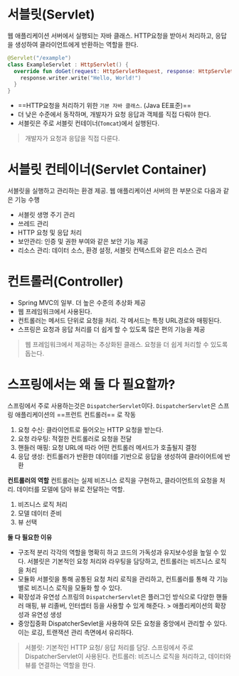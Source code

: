 # 서블릿(Servlet)
웹 애플리케이션 서버에서 실행되는 자바 클래스. HTTP요청을 받아서 처리하고, 응답을 생성하여 클라이언트에게 반환하는 역할을 한다.

```kotlin
@Servlet("/example")
class ExampleServlet : HttpServlet() {
  override fun doGet(request: HttpServletRequest, response: HttpServletResponse){
    response.writer.write("Hello, World!")
  }
}
```
- ==HTTP요청을 처리하기 위한 `기본 자바 클래스`. (Java EE표준)==
- 더 낮은 수준에서 동작하며, 개발자가 요청 응답과 객체를 직접 다뤄야 한다.
- 서블릿은 주로 서블릿 컨테이너(`Tomcat`)에서 실행된다.
> 개발자가 요청과 응답을 직접 다룬다.


# 서블릿 컨테이너(Servlet Container)
서블릿을 실행하고 관리하는 환경 제공. 웹 애플리케이션 서버의 한 부분으로 다음과 같은 기능 수행
- 서블릿 생명 주기 관리
- 쓰레드 관리
- HTTP 요청 및 응답 처리
- 보안관리: 인증 및 권한 부여와 같은 보안 기능 제공
- 리소스 관리: 데이터 소스, 환경 설정, 서블릿 컨텍스트와 같은 리소스 관리


# 컨트롤러(Controller)
- Spring MVC의 일부. 더 높은 수준의 추상화 제공
- 웹 프레임워크에서 사용된다.
- 컨트롤러는 메서드 단위로 요청을 처리. 각 메서드는 특정 URL경로와 매핑된다.
- 스프링은 요청과 응답 처리를 더 쉽게 할 수 있도록 많은 편의 기능을 제공
> 웹 프레임워크에서 제공하는 추상화된 클래스. 요청을 더 쉽게 처리할 수 있도록 돕는다.


# 스프링에서는 왜 둘 다 필요할까?

스프링에서 주로 사용하는것은 `DispatcherServlet`이다. `DispatcherServlet`은 스프링 애플리케이션의 ==프런트 컨트롤러== 로 작동
1. 요청 수신: 클라이언트로 들어오는 HTTP 요청을 받는다.
2. 요청 라우팅: 적절한 컨트롤러로 요청을 전달
3. 핸들러 매핑: 요청 URL에 따라 어떤 컨트롤러 메서드가 호출될지 결정
4. 응답 생성: 컨트롤러가 반환한 데이터를 기반으로 응답을 생성하여 클라이어트에 반환

**컨트롤러의 역할**
컨트롤러는 실제 비즈니스 로직을 구현하고, 클라이언트의 요청을 처리. 데이터를 모델에 담아 뷰로 전달하는 역할. 
1. 비즈니스 로직 처리
2. 모델 데이터 준비
3. 뷰 선택

**둘 다 필요한 이유**
- 구조적 분리
  각각의 역할을 명확히 하고 코드의 가독성과 유지보수성을 높일 수 있다. 서블릿은 기본적인 요청 처리와 라우팅을 담당하고, 컨트롤러는 비즈니스 로직을 처리
- 모듈화
	서블릿을 통해 공통된 요청 처리 로직을 관리하고, 컨트롤러를 통해 각 기능별로 비즈니스 로직을 모듈화 할 수 있다. 
- 확장성과 유연성
	스프링의 `DispatcherServlet`은 플러그인 방식으로 다양한 핸들러 매핑, 뷰 리졸버, 인터셉터 등을 사용할 수 있게 해준다. > 애플리케이션의 확장성과 유연성 생성
- 중앙집중화
	DispatcherSevlet을 사용하여 모든 요청을 중앙에서 관리할 수 있다. 이는 로깅, 트랜잭션 관리 측면에서 유리하다.

> 서블릿: 기본적인 HTTP 요청/ 응답 처리를 담당. 스프링에서 주로 DispatcherServlet이 사용된다.
> 컨트롤러: 비즈니스 로직을 처리하고, 데이터와 뷰를 연결하는 역할을 한다.
